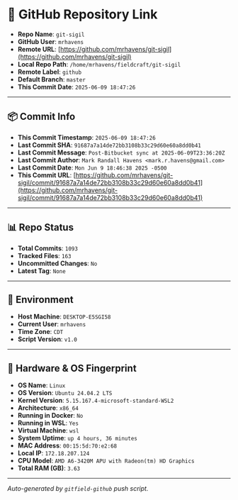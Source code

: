 # 🔗 GitHub Repository Link

- **Repo Name**: `git-sigil`
- **GitHub User**: `mrhavens`
- **Remote URL**: [https://github.com/mrhavens/git-sigil](https://github.com/mrhavens/git-sigil)
- **Local Repo Path**: `/home/mrhavens/fieldcraft/git-sigil`
- **Remote Label**: `github`
- **Default Branch**: `master`
- **This Commit Date**: `2025-06-09 18:47:26`

---

## 📦 Commit Info

- **This Commit Timestamp**: `2025-06-09 18:47:26`
- **Last Commit SHA**: `91687a7a14de72bb3108b33c29d60e60a8dd0b41`
- **Last Commit Message**: `Post-Bitbucket sync at 2025-06-09T23:36:20Z`
- **Last Commit Author**: `Mark Randall Havens <mark.r.havens@gmail.com>`
- **Last Commit Date**: `Mon Jun 9 18:46:38 2025 -0500`
- **This Commit URL**: [https://github.com/mrhavens/git-sigil/commit/91687a7a14de72bb3108b33c29d60e60a8dd0b41](https://github.com/mrhavens/git-sigil/commit/91687a7a14de72bb3108b33c29d60e60a8dd0b41)

---

## 📊 Repo Status

- **Total Commits**: `1093`
- **Tracked Files**: `163`
- **Uncommitted Changes**: `No`
- **Latest Tag**: `None`

---

## 🧭 Environment

- **Host Machine**: `DESKTOP-E5SGI58`
- **Current User**: `mrhavens`
- **Time Zone**: `CDT`
- **Script Version**: `v1.0`

---

## 🧬 Hardware & OS Fingerprint

- **OS Name**: `Linux`
- **OS Version**: `Ubuntu 24.04.2 LTS`
- **Kernel Version**: `5.15.167.4-microsoft-standard-WSL2`
- **Architecture**: `x86_64`
- **Running in Docker**: `No`
- **Running in WSL**: `Yes`
- **Virtual Machine**: `wsl`
- **System Uptime**: `up 4 hours, 36 minutes`
- **MAC Address**: `00:15:5d:70:e2:68`
- **Local IP**: `172.18.207.124`
- **CPU Model**: `AMD A6-3420M APU with Radeon(tm) HD Graphics`
- **Total RAM (GB)**: `3.63`

---

_Auto-generated by `gitfield-github` push script._
